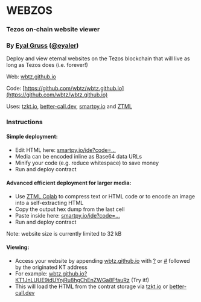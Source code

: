 # WEBZOS

### Tezos on-chain website viewer

### By [Eyal Gruss](https://eyalgruss.com) ([@eyaler](https://twitter.com/eyaler))

Deploy and view eternal websites on the Tezos blockchain that will live as long as Tezos does (i.e. forever!)

Web: [wbtz.github.io](https://wbtz.github.io)

Code: [https://github.com/wbtz/wbtz.github.io](https://github.com/wbtz/wbtz.github.io)

Uses: [tzkt.io](https://tzkt.io), [better-call.dev](https://better-call.dev), [smartpy.io](https://smartpy.io) and [ZTML](https://github.com/eyaler/ztml)

### Instructions

#### Simple deployment:

- Edit HTML here: [smartpy.io/ide?code=...](https://smartpy.io/ide?code=eJxNUEFugzAQvCPxh@3JoEr0WlUhqkqp2kuoEqoovVgGTGLJ2Mi7OdDX14aiZn2wd3Zsz4waRusIcBCOxgkEAo5xFFarBSIcZfNjMcExK6whJ1pKn@IIfHWyB86VUcR5glL36yDUhQYNOTjGWBxt7l6roj59lgHd@n6eamHOuTShHyQJaC_CoaT8Sv1jAEmRlttj@fJdHTYPS@fhxnaT34tqV5e7Gqo3OFVfe_C8w0ddwnu5L@No_nbVErRlQWdwcSWlMWsmkshtz5GcMuckCMrCeUzSNF38qx4YyWHUwnMZGEugjHdsxCA5__P67J8UXcc9hRK2hMXS_4Bm_DYY9Kn4OwHn2EojnLJJeju_z9fQPfwLaWh4oA--)
- Media can be encoded inline as Base64 data URLs
- Minify your code (e.g. reduce whitespace) to save money
- Run and deploy contract

#### Advanced efficient deployment for larger media:

- Use [ZTML Colab](https://bit.ly/ztml1) to compress text or HTML code or to encode an image into a self-extracting HTML
- Copy the output hex dump from the last cell
- Paste inside here: [smartpy.io/ide?code=...](https://smartpy.io/ide?code=eJxNkEtrAjEUhfeC_@HsklAQ1wWhpa8RtBY7YrsKcSaDgcmDuXeh_fVNage92Z2Tc@6XOJ_iwCBvBk5nGAKl6aScpjdE2NvDTyRJafYUAw@mYXU_nSBPazto7YJjrSXZvhuNMkf2vT7aExYQ1csXnnfrD2xe8b3ZbVHV6xU@68dtvXx_w35ZV5ifxDVcymaluKw9nNmSHPuUusC5DoKtT73JrkCIDBcyTjDeav0P8pDjpm11vsJSXF4i1JX@T7@lpoybM0XX1NhgBheluvXvFuOPZPkXjZhZ7A--)
- Run and deploy contract

Note: website size is currently limited to 32 kB

#### Viewing:

- Access your website by appending [wbtz.github.io](https://wbtz.github.io) with [?]() or [#]() followed by the originated KT address
- For example: [wbtz.github.io?KT1JnLUUE9idUYnjRu8hgChEnZWGa8FfauRz](https://wbtz.github.io?KT1JnLUUE9idUYnjRu8hgChEnZWGa8FfauRz) (Try it!)
- This will load the HTML from the contrat storage via [tzkt.io](https://tzkt.io/KT1JnLUUE9idUYnjRu8hgChEnZWGa8FfauRz/storage) or [better-call.dev](https://better-call.dev/mainnet/KT1JnLUUE9idUYnjRu8hgChEnZWGa8FfauRz/storage)
